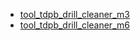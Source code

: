 * [tool_tdpb_drill_cleaner_m3](tool_tdpb_drill_cleaner_m3)
* [tool_tdpb_drill_cleaner_m6](tool_tdpb_drill_cleaner_m6)
